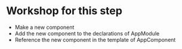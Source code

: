 # Workshop for this step

* Make a new component
* Add the new component to the declarations of AppModule
* Reference the new component in the template of AppComponent

